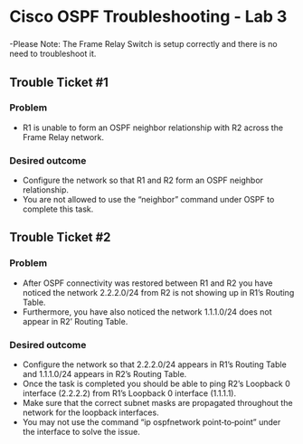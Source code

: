 # Cisco OSPF Troubleshooting - Lab 3


### 
-Please Note: The Frame Relay Switch is setup correctly and there is no need to troubleshoot it.


## Trouble Ticket #1

### Problem
- R1 is unable to form an OSPF neighbor relationship with R2 across the Frame Relay network.

### Desired outcome
- Configure the network so that R1 and R2 form an OSPF neighbor relationship.
- You are not allowed to use the “neighbor” command under OSPF to complete this task. 

## Trouble Ticket #2

### Problem
- After OSPF connectivity was restored between R1 and R2 you have noticed the network 2.2.2.0/24 from R2 is not showing up in R1’s Routing Table.
- Furthermore, you have also noticed the network 1.1.1.0/24 does not appear in R2’ Routing Table.

### Desired outcome
- Configure the network so that 2.2.2.0/24 appears in R1’s Routing Table and 1.1.1.0/24 appears in R2’s Routing Table.
- Once the task is completed you should be able to ping R2’s Loopback 0 interface (2.2.2.2) from R1’s Loopback 0 interface (1.1.1.1).
- Make sure that the correct subnet masks are propagated throughout the network for the loopback interfaces.
- You may not use the command “ip ospfnetwork point‐to‐point” under the interface to solve the issue.
